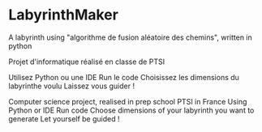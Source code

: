 # LabyrinthMaker
A labyrinth using "algorithme de fusion aléatoire des chemins", written in python

Projet d'informatique réalisé en classe de PTSI

Utilisez Python ou une IDE
Run le code
Choisissez les dimensions du labyrinthe voulu
Laissez vous guider !

Computer science project, realised in prep school PTSI in France
Using Python or IDE
Run code
Choose dimensions of your labyrinth you want to generate
Let yourself be guided !
